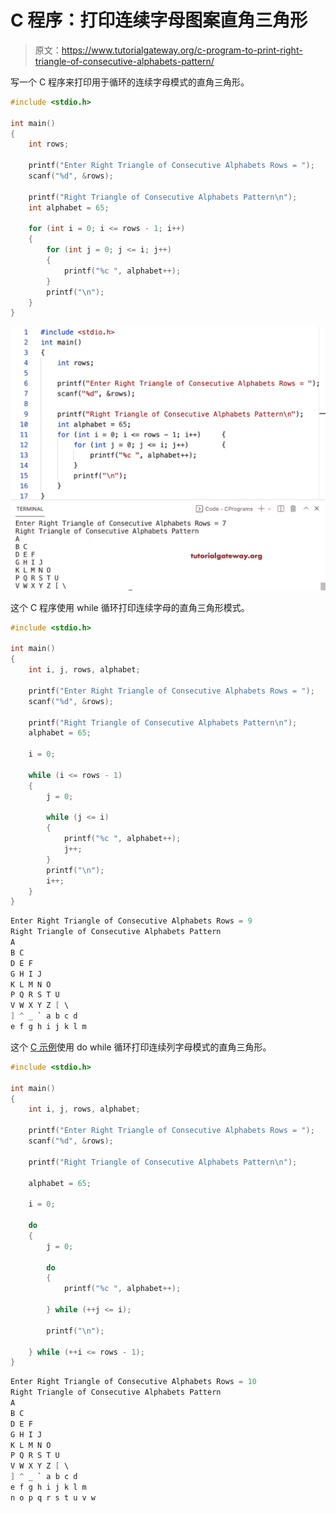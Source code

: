# C 程序：打印连续字母图案直角三角形

> 原文：<https://www.tutorialgateway.org/c-program-to-print-right-triangle-of-consecutive-alphabets-pattern/>

写一个 C 程序来打印用于循环的连续字母模式的直角三角形。

```c
#include <stdio.h>

int main()
{
	int rows;

	printf("Enter Right Triangle of Consecutive Alphabets Rows = ");
	scanf("%d", &rows);

	printf("Right Triangle of Consecutive Alphabets Pattern\n");
	int alphabet = 65;

	for (int i = 0; i <= rows - 1; i++)
	{
		for (int j = 0; j <= i; j++)
		{
			printf("%c ", alphabet++);
		}
		printf("\n");
	}
}
```

![C Program to Print Right Triangle of Consecutive Alphabets Pattern](img/084f9c8b64dd34beabc88298cb10e267.png)

这个 C 程序使用 while 循环打印连续字母的直角三角形模式。

```c
#include <stdio.h>

int main()
{
	int i, j, rows, alphabet;

	printf("Enter Right Triangle of Consecutive Alphabets Rows = ");
	scanf("%d", &rows);

	printf("Right Triangle of Consecutive Alphabets Pattern\n");
	alphabet = 65;

	i = 0;

	while (i <= rows - 1)
	{
		j = 0;

		while (j <= i)
		{
			printf("%c ", alphabet++);
			j++;
		}
		printf("\n");
		i++;
	}
}
```

```c
Enter Right Triangle of Consecutive Alphabets Rows = 9
Right Triangle of Consecutive Alphabets Pattern
A 
B C 
D E F 
G H I J 
K L M N O 
P Q R S T U 
V W X Y Z [ \ 
] ^ _ ` a b c d 
e f g h i j k l m 
```

这个 [C 示例](https://www.tutorialgateway.org/c-programming-examples/)使用 do while 循环打印连续列字母模式的直角三角形。

```c
#include <stdio.h>

int main()
{
	int i, j, rows, alphabet;

	printf("Enter Right Triangle of Consecutive Alphabets Rows = ");
	scanf("%d", &rows);

	printf("Right Triangle of Consecutive Alphabets Pattern\n");

	alphabet = 65;

	i = 0;

	do
	{
		j = 0;

		do
		{
			printf("%c ", alphabet++);

		} while (++j <= i);

		printf("\n");

	} while (++i <= rows - 1);
}
```

```c
Enter Right Triangle of Consecutive Alphabets Rows = 10
Right Triangle of Consecutive Alphabets Pattern
A 
B C 
D E F 
G H I J 
K L M N O 
P Q R S T U 
V W X Y Z [ \ 
] ^ _ ` a b c d 
e f g h i j k l m 
n o p q r s t u v w
```